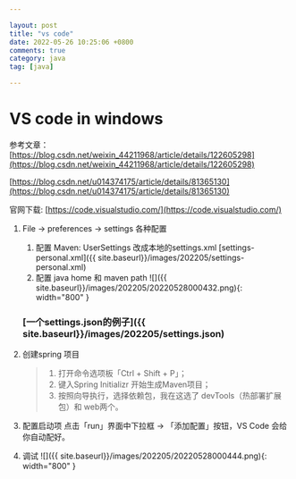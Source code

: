 ```yaml
---

layout: post
title: "vs code"
date: 2022-05-26 10:25:06 +0800
comments: true
category: java
tag: [java]

---
```


# VS code in windows

参考文章： [https://blog.csdn.net/weixin_44211968/article/details/122605298](https://blog.csdn.net/weixin_44211968/article/details/122605298)

[https://blog.csdn.net/u014374175/article/details/81365130](https://blog.csdn.net/u014374175/article/details/81365130)

官网下载: [https://code.visualstudio.com/](https://code.visualstudio.com/)



1.  File -> preferences -> settings  各种配置

    1.  配置 Maven: UserSettings  改成本地的settings.xml  [settings-personal.xml]({{ site.baseurl}}/images/202205/settings-personal.xml)
    2.  配置 java home 和 maven path 
    ![]({{ site.baseurl}}/images/202205/20220528000432.png){: width="800" }
    ###  [一个settings.json的例子]({{ site.baseurl}}/images/202205/settings.json)
2.  创建spring 项目

    >   1. 打开命令选项板「Ctrl + Shift + P」；
    >   2. 键入Spring Initializr 开始生成Maven项目；
    >   3. 按照向导执行，选择依赖包，我在这选了 devTools（热部署扩展包）和 web两个。

3.  配置启动项 点击「run」界面中下拉框 -> 「添加配置」按钮，VS Code 会给你自动配好。

4.  调试
    ![]({{ site.baseurl}}/images/202205/20220528000444.png){: width="800" }
